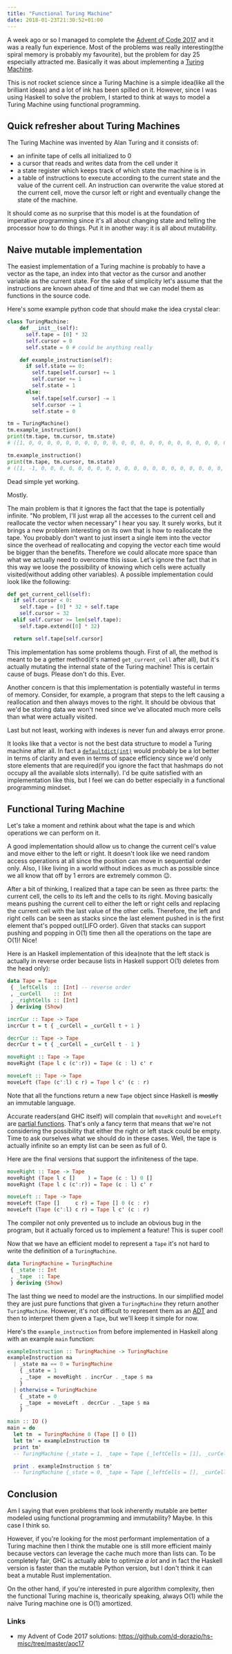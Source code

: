```yaml
---
title: "Functional Turing Machine"
date: 2018-01-23T21:30:52+01:00
---
```


A week ago or so I managed to complete the [Advent of Code
2017](http://adventofcode.com/2017) and it was a really fun experience. Most of
the problems was really interesting(the spiral memory is probably my favourite),
but the problem for day 25 especially attracted me. Basically it was about
implementing a [Turing Machine](https://en.wikipedia.org/wiki/Turing_machine).

This is not rocket science since a Turing Machine is a simple idea(like all the
brilliant ideas) and a lot of ink has been spilled on it. However, since I was
using Haskell to solve the problem, I started to think at ways to model a Turing
Machine using functional programming.

## Quick refresher about Turing Machines

The Turing Machine was invented by Alan Turing and it consists of:

- an infinite tape of cells all initialized to 0
- a cursor that reads and writes data from the cell under it
- a state register which keeps track of which state the machine is in
- a table of instructions to execute according to the current state and the
  value of the current cell. An instruction can overwrite the value stored at
  the current cell, move the cursor left or right and eventually change the
  state of the machine.

It should come as no surprise that this model is at the foundation of imperative
programming since it's all about changing state and telling the processor how to
do things. Put it in another way: it is all about mutability.

## Naive mutable implementation

The easiest implementation of a Turing machine is probably to have a vector as
the tape, an index into that vector as the cursor and another variable as the
current state. For the sake of simplicity let's assume that the instructions are
known ahead of time and that we can model them as functions in the source code.

Here's some example python code that should make the idea crystal clear:

```python
class TuringMachine:
    def __init__(self):
      self.tape = [0] * 32
      self.cursor = 0
      self.state = 0 # could be anything really

    def example_instruction(self):
      if self.state == 0:
        self.tape[self.cursor] += 1
        self.cursor += 1
        self.state = 1
      else:
        self.tape[self.cursor] -= 1
        self.cursor -= 1
        self.state = 0

tm = TuringMachine()
tm.example_instruction()
print(tm.tape, tm.cursor, tm.state)
# ([1, 0, 0, 0, 0, 0, 0, 0, 0, 0, 0, 0, 0, 0, 0, 0, 0, 0, 0, 0, 0, 0, 0, 0, 0, 0, 0, 0, 0, 0, 0, 0], 1, 1)

tm.example_instruction()
print(tm.tape, tm.cursor, tm.state)
# ([1, -1, 0, 0, 0, 0, 0, 0, 0, 0, 0, 0, 0, 0, 0, 0, 0, 0, 0, 0, 0, 0, 0, 0, 0, 0, 0, 0, 0, 0, 0, 0], 0, 0)
```

Dead simple yet working.

Mostly.

The main problem is that it ignores the fact that the tape is potentially
infinite. "No problem, I'll just wrap all the accesses to the current cell and
reallocate the vector when necessary" I hear you say. It surely works, but it
brings a new problem interesting on its own that is how to reallocate the tape.
You probably don't want to just insert a single item into the vector since the
overhead of reallocating and copying the vector each time would be bigger than
the benefits. Therefore we could allocate more space than what we actually need
to overcome this issue. Let's ignore the fact that in this way we loose the
possibility of knowing which cells were actually visited(without adding other
variables). A possible implementation could look like the following:

```python
def get_current_cell(self):
  if self.cursor < 0:
    self.tape = [0] * 32 + self.tape
    self.cursor = 32
  elif self.cursor >= len(self.tape):
    self.tape.extend([0] * 32)

  return self.tape[self.cursor]
```

This implementation has some problems though. First of all, the method is meant
to be a getter method(it's named `get_current_cell` after all), but it's
actually mutating the internal state of the Turing machine! This is certain
cause of bugs. Please don't do this. Ever.

Another concern is that this implementation is potentially wasteful in terms of
memory. Consider, for example, a program that steps to the left causing a
reallocation and then always moves to the right. It should be obvious that we'd
be storing data we won't need since we've allocated much more cells than what
were actually visited.

Last but not least, working with indexes is never fun and always error prone.

It looks like that a vector is not the best data structure to model a Turing
machine after all. In fact a
[`defaultdict(int)`](https://docs.python.org/3/library/collections.html) would
probably be a lot better in terms of clarity and even in terms of space
efficiency since we'd only store elements that are required(if you ignore the
fact that hashmaps do not occupy all the available slots internally). I'd be
quite satisfied with an implementation like this, but I feel we can do better
especially in a functional programming mindset.

## Functional Turing Machine

Let's take a moment and rethink about what the tape is and which operations we
can perform on it.

A good implementation should allow us to change the current cell's value and
move either to the left or right. It doesn't look like we need random access
operations at all since the position can move in sequential order only. Also, I
like living in a world without indices as much as possible since we all know
that off by 1 errors are extremely common :wink:.

After a bit of thinking, I realized that a tape can be seen as three parts: the
current cell, the cells to its left and the cells to its right. Moving basically
means pushing the current cell to either the left or right cells and replacing
the current cell with the last value of the other cells. Therefore, the left and
right cells can be seen as stacks since the last element pushed in is the first
element that's popped out(LIFO order). Given that stacks can support pushing and
popping in O(1) time then all the operations on the tape are O(1)! Nice!

Here is an Haskell implementation of this idea(note that the left stack is
actually in reverse order because lists in Haskell support O(1) deletes from the
head only):

```haskell
data Tape = Tape
 { _leftCells  :: [Int] -- reverse order
 , _curCell    :: Int
 , _rightCells :: [Int]
 } deriving (Show)

incrCur :: Tape -> Tape
incrCur t = t { _curCell = _curCell t + 1 }

decrCur :: Tape -> Tape
decrCur t = t { _curCell = _curCell t - 1 }

moveRight :: Tape -> Tape
moveRight (Tape l c (c':r)) = Tape (c : l) c' r

moveLeft :: Tape -> Tape
moveLeft (Tape (c':l) c r) = Tape l c' (c : r)
```

Note that all the functions return a new `Tape` object since Haskell is
~~mostly~~ an immutable language.

Accurate readers(and GHC itself) will complain that `moveRight` and `moveLeft`
are [partial functions](https://en.wikipedia.org/wiki/Partial_function). That's
only a fancy term that means that we're not considering the possibility that
either the right or left stack could be empty. Time to ask ourselves what we
should do in these cases. Well, the tape is actually infinite so an empty list
can be seen as full of 0.

Here are the final versions that support the infiniteness of the tape.

```haskell
moveRight :: Tape -> Tape
moveRight (Tape l c []    ) = Tape (c : l) 0 []
moveRight (Tape l c (c':r)) = Tape (c : l) c' r

moveLeft :: Tape -> Tape
moveLeft (Tape []     c r) = Tape [] 0 (c : r)
moveLeft (Tape (c':l) c r) = Tape l c' (c : r)
```

The compiler not only prevented us to include an obvious bug in the program, but
it actually forced us to implement a feature! This is super cool!

Now that we have an efficient model to represent a `Tape` it's not hard to write
the definition of a `TuringMachine`.

```haskell
data TuringMachine = TuringMachine
 { _state :: Int
 , _tape  :: Tape
 } deriving (Show)
```

The last thing we need to model are the instructions. In our simplified model
they are just pure functions that given a `TuringMachine` they return another
`TuringMachine`. However, it's not difficult to represent them as an
[ADT](https://en.wikipedia.org/wiki/Algebraic_data_type) and then to interpret
them given a `Tape`, but we'll keep it simple for now.

Here's the `example_instruction` from before implemented in Haskell along with
an example `main` function:

```haskell
exampleInstruction :: TuringMachine -> TuringMachine
exampleInstruction ma
  | _state ma == 0 = TuringMachine
    { _state = 1
    , _tape  = moveRight . incrCur . _tape $ ma
    }
  | otherwise = TuringMachine
    { _state = 0
    , _tape  = moveLeft . decrCur . _tape $ ma
    }

main :: IO ()
main = do
  let tm  = TuringMachine 0 (Tape [] 0 [])
  let tm' = exampleInstruction tm
  print tm'
  -- TuringMachine {_state = 1, _tape = Tape {_leftCells = [1], _curCell = 0, _rightCells = []}}

  print . exampleInstruction $ tm'
  -- TuringMachine {_state = 0, _tape = Tape {_leftCells = [], _curCell = 1, _rightCells = [-1]}}
```

## Conclusion

Am I saying that even problems that look inherently mutable are better modeled
using functional programming and immutability? Maybe. In this case I think so.

However, if you're looking for the most performant implementation of a Turing
machine then I think the mutable one is still more efficient mainly because
vectors can leverage the cache much more than lists can. To be completely fair,
GHC is actually able to optimize *a lot* and in fact the Haskell version is
faster than the mutable Python version, but I don't think it can beat a mutable
Rust implementation.

On the other hand, if you're interested in pure algorithm complexity, then the
functional Turing machine is, theorically speaking, always O(1) while the naive
Turing machine one is O(1) amortized.

### Links

- my Advent of Code 2017 solutions: https://github.com/d-dorazio/hs-misc/tree/master/aoc17
